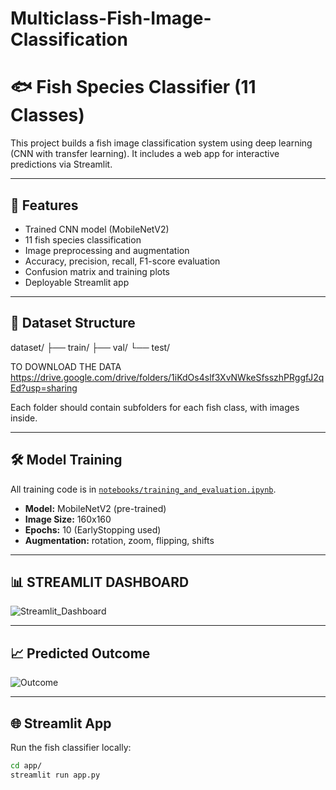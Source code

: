 # Multiclass-Fish-Image-Classification

# 🐟 Fish Species Classifier (11 Classes)

This project builds a fish image classification system using deep learning (CNN with transfer learning). It includes a web app for interactive predictions via Streamlit.

---

## 🚀 Features

- Trained CNN model (MobileNetV2)
- 11 fish species classification
- Image preprocessing and augmentation
- Accuracy, precision, recall, F1-score evaluation
- Confusion matrix and training plots
- Deployable Streamlit app

---

## 📁 Dataset Structure
dataset/
├── train/
├── val/
└── test/

 TO DOWNLOAD THE DATA 
 https://drive.google.com/drive/folders/1iKdOs4slf3XvNWkeSfsszhPRggfJ2qEd?usp=sharing

Each folder should contain subfolders for each fish class, with images inside.

---

## 🛠️ Model Training

All training code is in [`notebooks/training_and_evaluation.ipynb`](notebooks/training_and_evaluation.ipynb).

- **Model:** MobileNetV2 (pre-trained)
- **Image Size:** 160x160
- **Epochs:** 10 (EarlyStopping used)
- **Augmentation:** rotation, zoom, flipping, shifts

---

## 📊 STREAMLIT DASHBOARD

![Streamlit_Dashboard](images/multi.png)

---

## 📈 Predicted Outcome

![Outcome](images/prediction.png)

---

## 🌐 Streamlit App

Run the fish classifier locally:

```bash
cd app/
streamlit run app.py

